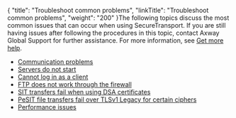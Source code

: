 {
    "title": "Troubleshoot common problems",
    "linkTitle": "Troubleshoot common problems",
    "weight": "200"
}The following topics discuss the most common issues that can occur when using <span class="mc-variable axway_variables.Component_Short_Name variable">SecureTransport</span>. If you are still having issues after following the procedures in this topic, contact <span class="mc-variable axway_variables.Company_Name variable">Axway</span> Global Support for further assistance. For more information, see <a href="#top" class="MCXref xref">Get more help</a>.

-   <a href="t_st_communicationproblems" class="MCXref xref">Communication problems</a>
-   <a href="t_st_servicesdonotstart" class="MCXref xref">Servers do not start</a>
-   <a href="t_st_cannotloginasclient" class="MCXref xref">Cannot log in as a client</a>
-   <a href="t_st_ftpdoesnotworkthroughfirewall" class="MCXref xref">FTP does not work through the firewall</a>
-   <a href="sit-dsa-certificate" class="MCXref xref">SIT transfers fail when using DSA certificates</a>
-   <a href="t_st_pesittransferstocftfail" class="MCXref xref">PeSIT file transfers fail over TLSv1 Legacy for certain ciphers</a>
-   <a href="t_st_performanceissues" class="MCXref xref">Performance issues</a>
